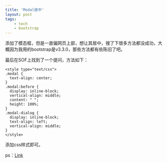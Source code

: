 ```yaml
---
title: 'Modal居中'
layout: post
tags:
    - tech
    - bootstrap
---
```


添加了模态框，但是一直偏网页上部，想让其居中，搜了下很多方法都没成功，大概因为我用的bootstrap是v3.3.0，那些方法都有些陈旧了吧。

最后在SOF上找到了一个提问，方法如下：

    <style type="text/css">
    .modal {
      text-align: center;
    }
    .modal:before {
      display: inline-block;
      vertical-align: middle;
      content: " ";
      height: 100%;
    }
    .modal-dialog {
      display: inline-block;
      text-align: left;
      vertical-align: middle;
    }
    </style>

添加css样式即可。

ps：[Link](http://stackoverflow.com/questions/18422223/bootstrap-3-modal-vertical-position-center)
